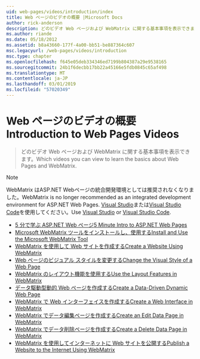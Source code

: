 ```yaml
---
uid: web-pages/videos/introduction/index
title: Web ページのビデオの概要 |Microsoft Docs
author: rick-anderson
description: どのビデオ Web ページおよび WebMatrix に関する基本事項を表示できます。
ms.author: riande
ms.date: 05/18/2012
ms.assetid: b8a43660-177f-4a00-bb51-be887364c607
msc.legacyurl: /web-pages/videos/introduction
msc.type: chapter
ms.openlocfilehash: f645e05deb334346ed7199b804387a29e9538165
ms.sourcegitcommit: 24b1f6decbb17bb22a45166e5fdb0845c65af498
ms.translationtype: MT
ms.contentlocale: ja-JP
ms.lasthandoff: 03/01/2019
ms.locfileid: "57020349"
---
```

<a name="introduction-to-web-pages-videos"></a><span data-ttu-id="19a40-103">Web ページのビデオの概要</span><span class="sxs-lookup"><span data-stu-id="19a40-103">Introduction to Web Pages Videos</span></span>
====================
> <span data-ttu-id="19a40-104">どのビデオ Web ページおよび WebMatrix に関する基本事項を表示できます。</span><span class="sxs-lookup"><span data-stu-id="19a40-104">Which videos you can view to learn the basics about Web Pages and WebMatrix.</span></span>

> [!NOTE] 
> <span data-ttu-id="19a40-105">WebMatrix はASP.NET Webページの統合開発環境としては推奨されなくなりました。</span><span class="sxs-lookup"><span data-stu-id="19a40-105">WebMatrix is no longer recommended as an integrated development environment for ASP.NET Web Pages.</span></span> <span data-ttu-id="19a40-106">[Visual Studio](xref:aspnet/web-pages/overview/getting-started/program-asp-net-web-pages-in-visual-studio)または[Visual Studio Code](https://code.visualstudio.com/)を使用してください。</span><span class="sxs-lookup"><span data-stu-id="19a40-106">Use [Visual Studio](xref:aspnet/web-pages/overview/getting-started/program-asp-net-web-pages-in-visual-studio) or [Visual Studio Code](https://code.visualstudio.com/).</span></span>


- [<span data-ttu-id="19a40-107">5 分で学ぶ ASP.NET Web ページ</span><span class="sxs-lookup"><span data-stu-id="19a40-107">5 Minute Intro to ASP.NET Web Pages</span></span>](5-minute-introduction-to-aspnet-web-pages.md)
- [<span data-ttu-id="19a40-108">Microsoft WebMatrix ツールをインストールし、使用する</span><span class="sxs-lookup"><span data-stu-id="19a40-108">Install and Use the Microsoft WebMatrix Tool</span></span>](install-and-use-the-microsoft-webmatrix-tool.md)
- [<span data-ttu-id="19a40-109">WebMatrix を使用して Web サイトを作成する</span><span class="sxs-lookup"><span data-stu-id="19a40-109">Create a Website Using WebMatrix</span></span>](create-a-website-using-webmatrix.md)
- [<span data-ttu-id="19a40-110">Web ページのビジュアル スタイルを変更する</span><span class="sxs-lookup"><span data-stu-id="19a40-110">Change the Visual Style of a Web Page</span></span>](change-the-visual-style-of-a-web-page.md)
- [<span data-ttu-id="19a40-111">WebMatrix のレイアウト機能を使用する</span><span class="sxs-lookup"><span data-stu-id="19a40-111">Use the Layout Features in WebMatrix</span></span>](use-the-layout-features-in-webmatrix.md)
- [<span data-ttu-id="19a40-112">データ駆動型動的 Web ページを作成する</span><span class="sxs-lookup"><span data-stu-id="19a40-112">Create a Data-Driven Dynamic Web Page</span></span>](create-a-data-driven-dynamic-web-page.md)
- [<span data-ttu-id="19a40-113">WebMatrix で Web インターフェイスを作成する</span><span class="sxs-lookup"><span data-stu-id="19a40-113">Create a Web Interface in WebMatrix</span></span>](create-a-web-interface-in-webmatrix.md)
- [<span data-ttu-id="19a40-114">WebMatrix でデータ編集ページを作成する</span><span class="sxs-lookup"><span data-stu-id="19a40-114">Create an Edit Data Page in WebMatrix</span></span>](create-an-edit-data-page-in-webmatrix.md)
- [<span data-ttu-id="19a40-115">WebMatrix でデータ削除ページを作成する</span><span class="sxs-lookup"><span data-stu-id="19a40-115">Create a Delete Data Page in WebMatrix</span></span>](create-a-delete-data-page-in-webmatrix.md)
- [<span data-ttu-id="19a40-116">WebMatrix を使用してインターネットに Web サイトを公開する</span><span class="sxs-lookup"><span data-stu-id="19a40-116">Publish a Website to the Internet Using WebMatrix</span></span>](publish-a-website-to-the-internet-using-webmatrix.md)
